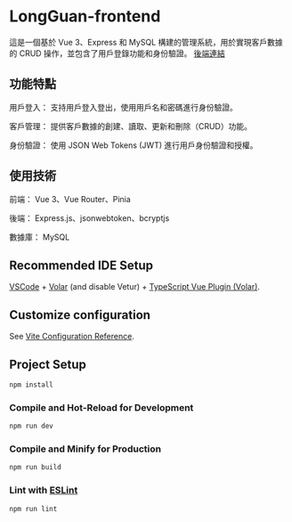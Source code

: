 # LongGuan-frontend

這是一個基於 Vue 3、Express 和 MySQL 構建的管理系統，用於實現客戶數據的 CRUD 操作，並包含了用戶登錄功能和身份驗證。
[後端連結](https://github.com/weiyann/LongGuan-backend)

## 功能特點

用戶登入： 支持用戶登入登出，使用用戶名和密碼進行身份驗證。

客戶管理： 提供客戶數據的創建、讀取、更新和刪除（CRUD）功能。

身份驗證： 使用 JSON Web Tokens (JWT) 進行用戶身份驗證和授權。

## 使用技術

前端： Vue 3、Vue Router、Pinia

後端： Express.js、jsonwebtoken、bcryptjs

數據庫： MySQL

## Recommended IDE Setup

[VSCode](https://code.visualstudio.com/) + [Volar](https://marketplace.visualstudio.com/items?itemName=Vue.volar) (and disable Vetur) + [TypeScript Vue Plugin (Volar)](https://marketplace.visualstudio.com/items?itemName=Vue.vscode-typescript-vue-plugin).

## Customize configuration

See [Vite Configuration Reference](https://vitejs.dev/config/).

## Project Setup

```sh
npm install
```

### Compile and Hot-Reload for Development

```sh
npm run dev
```

### Compile and Minify for Production

```sh
npm run build
```

### Lint with [ESLint](https://eslint.org/)

```sh
npm run lint
```
